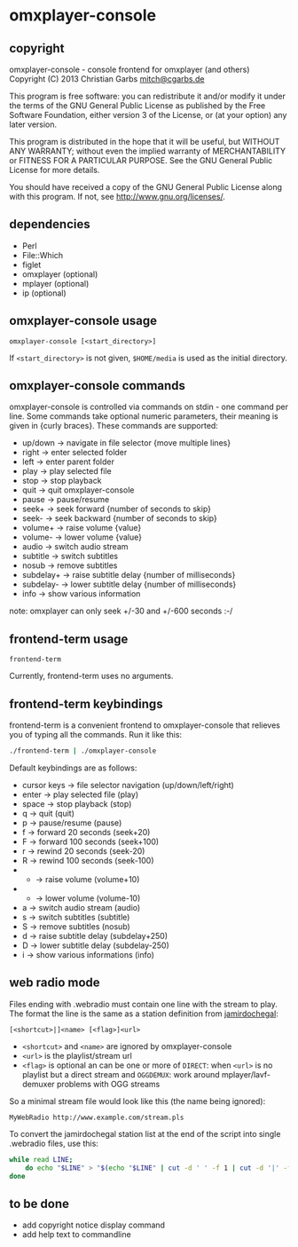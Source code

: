 omxplayer-console
=================

copyright
---------

omxplayer-console - console frontend for omxplayer (and others)  
Copyright (C) 2013  Christian Garbs <mitch@cgarbs.de>

This program is free software: you can redistribute it and/or modify
it under the terms of the GNU General Public License as published by
the Free Software Foundation, either version 3 of the License, or
(at your option) any later version.

This program is distributed in the hope that it will be useful,
but WITHOUT ANY WARRANTY; without even the implied warranty of
MERCHANTABILITY or FITNESS FOR A PARTICULAR PURPOSE.  See the
GNU General Public License for more details.

You should have received a copy of the GNU General Public License
along with this program.  If not, see <http://www.gnu.org/licenses/>.

dependencies
------------

- Perl
- File::Which
- figlet
- omxplayer (optional)
- mplayer (optional)
- ip (optional)

omxplayer-console usage
-----------------------

```
omxplayer-console [<start_directory>]
```

If `<start_directory>` is not given, `$HOME/media` is used as the initial directory.

omxplayer-console commands
--------------------------

omxplayer-console is controlled via commands on stdin - one command
per line.  Some commands take optional numeric parameters, their
meaning is given in {curly braces}.  These commands are supported:

* up/down -> navigate in file selector {move multiple lines}
* right -> enter selected folder
* left -> enter parent folder
* play -> play selected file
* stop -> stop playback
* quit -> quit omxplayer-console
* pause -> pause/resume
* seek+ -> seek forward {number of seconds to skip}
* seek- -> seek backward {number of seconds to skip}
* volume+ -> raise volume {value}
* volume- -> lower volume {value}
* audio -> switch audio stream
* subtitle -> switch subtitles
* nosub -> remove subtitles
* subdelay+ -> raise subtitle delay {number of milliseconds}
* subdelay- -> lower subtitle delay {number of milliseconds}
* info -> show various information

note: omxplayer can only seek +/-30 and +/-600 seconds :-/

frontend-term usage
-------------------

```
frontend-term
```

Currently, frontend-term uses no arguments.


frontend-term keybindings
-------------------------

frontend-term is a convenient frontend to omxplayer-console that
relieves you of typing all the commands.  Run it like this:

```bash
./frontend-term | ./omxplayer-console
```

Default keybindings are as follows:

* cursor keys -> file selector navigation (up/down/left/right)
* enter -> play selected file (play)
* space -> stop playback (stop)
* q -> quit (quit)
* p -> pause/resume (pause)
* f -> forward 20 seconds (seek+20)
* F -> forward 100 seconds (seek+100)
* r -> rewind 20 seconds (seek-20)
* R -> rewind 100 seconds (seek-100)
* + -> raise volume (volume+10)
* - -> lower volume (volume-10)
* a -> switch audio stream (audio)
* s -> switch subtitles (subtitle)
* S -> remove subtitles (nosub)
* d -> raise subtitle delay (subdelay+250)
* D -> lower subtitle delay (subdelay-250)
* i -> show various informations (info)

web radio mode
--------------

Files ending with .webradio must contain one line with the stream to
play.  The format the line is the same as a station definition from
[jamirdochegal](https://github.com/mmitch/jamirdochegal/):

    [<shortcut>|]<name> [<flag>]<url>
 
* `<shortcut>` and `<name>` are ignored by omxplayer-console
* `<url>` is the playlist/stream url
* `<flag>` is optional an can be one or more of
  `DIRECT`: when `<url>` is no playlist but a direct stream
  and
  `OGGDEMUX`: work around mplayer/lavf-demuxer problems with OGG streams

So a minimal stream file would look like this (the name being ignored):

    MyWebRadio http://www.example.com/stream.pls

To convert the jamirdochegal station list at the end of the script
into single .webradio files, use this:

```bash
while read LINE;
    do echo "$LINE" > "$(echo "$LINE" | cut -d ' ' -f 1 | cut -d '|' -f 1).webradio"
done
```

to be done
----------

* add copyright notice display command
* add help text to commandline

